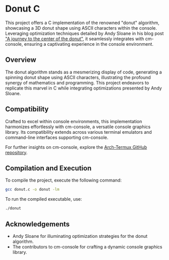 # Donut C

This project offers a C implementation of the renowned "donut" algorithm, showcasing a 3D donut shape using ASCII characters within the console. Leveraging optimization techniques detailed by Andy Sloane in his blog post ["A journey to the center of the donut"](https://www.a1k0n.net/2021/01/13/optimizing-donut.html), it seamlessly integrates with cm-console, ensuring a captivating experience in the console environment.

## Overview

The donut algorithm stands as a mesmerizing display of code, generating a spinning donut shape using ASCII characters, illustrating the profound synergy of mathematics and programming. This project endeavors to replicate this marvel in C while integrating optimizations presented by Andy Sloane.

## Compatibility

Crafted to excel within console environments, this implementation harmonizes effortlessly with cm-console, a versatile console graphics library. Its compatibility extends across various terminal emulators and command-line interfaces supporting cm-console.

For further insights on cm-console, explore the [Arch-Termux GitHub repository](https://github.com/renzaspiras/arch-termux).

## Compilation and Execution

To compile the project, execute the following command:

```bash
gcc donut.c -o donut -lm
```

To run the compiled executable, use:

```bash
./donut
```

## Acknowledgements

- Andy Sloane for illuminating optimization strategies for the donut algorithm.
- The contributors to cm-console for crafting a dynamic console graphics library.